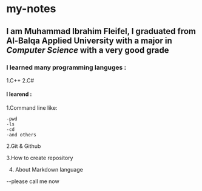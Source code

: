 # my-notes



## I am **Muhammad Ibrahim Fleifel**, I graduated from Al-Balqa Applied University with a major in *Computer Science* with a very good grade

### I learned many programming languges :
1.C++
2.C#

#### I learend :
1.Command line like:
    
    -pwd
    -ls
    -cd 
    -and others

2.Git & Github

3.How to create repository

4. About Markdown language

--please call me now 













